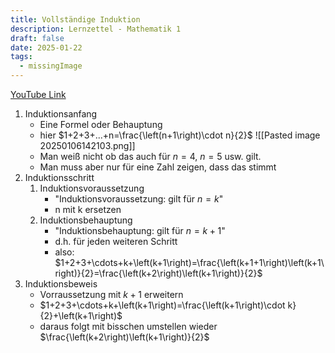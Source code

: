 ```yaml
---
title: Vollständige Induktion
description: Lernzettel - Mathematik 1
draft: false
date: 2025-01-22
tags:
  - missingImage
---
```

[YouTube Link](https://www.youtube.com/watch?v=MD7U_vYaX58)
1. Induktionsanfang
	- Eine Formel oder Behauptung
	- hier $1+2+3+...+n=\frac{\left(n+1\right)\cdot n}{2}$
	 ![[Pasted image 20250106142103.png]]
	- Man weiß nicht ob das auch für $n = 4$, $n = 5$ usw. gilt.
	- Man muss aber nur für eine Zahl zeigen, dass das stimmt
2. Induktionsschritt
	1. Induktionsvoraussetzung
		- "Induktionsvoraussetzung: gilt für $n = k$"
		- n mit k ersetzen
	2. Induktionsbehauptung
		- "Induktionsbehauptung: gilt für $n = k + 1$"
		- d.h. für jeden weiteren Schritt
		- also: $1+2+3+\cdots+k+\left(k+1\right)=\frac{\left(k+1+1\right)\left(k+1\right)}{2}=\frac{\left(k+2\right)\left(k+1\right)}{2}$
3. Induktionsbeweis
	- Vorraussetzung mit $k + 1$ erweitern
	- $1+2+3+\cdots+k+\left(k+1\right)=\frac{\left(k+1\right)\cdot k}{2}+\left(k+1\right)$
	- daraus  folgt mit bisschen umstellen wieder $\frac{\left(k+2\right)\left(k+1\right)}{2}$
